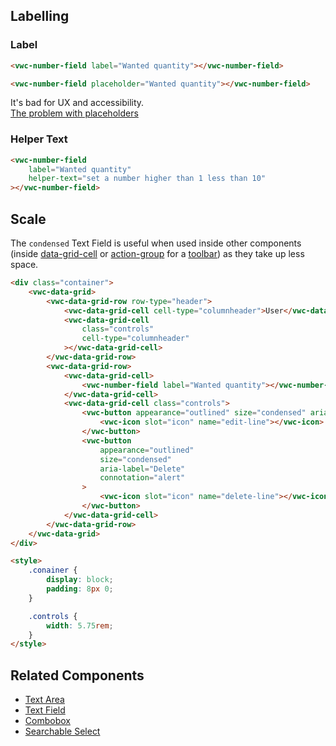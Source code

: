 ## Labelling

### Label

<docs-do-dont>
<docs-do slot="description" headline="Use the label attribute whenever possible" caption="It provides a description of the purpose of the Number Field to all users and it is accessibly linked to the input element.">

```html preview example
<vwc-number-field label="Wanted quantity"></vwc-number-field>
```

</docs-do>
<docs-do dont headline="Don't use the placeholder attribute as a label">

```html preview example
<vwc-number-field placeholder="Wanted quantity"></vwc-number-field>
```

It's bad for UX and accessibility.<br />[The problem with placeholders](https://www.deque.com/blog/accessible-forms-the-problem-with-placeholders/)

</docs-do>
</docs-do-dont>

### Helper Text

<docs-do-dont>
<docs-do slot="description" headline="Use helper text to provide extra information about the field" caption="It is visible to the user at all times and it is read out by screen readers when the user focuses on the input element.">

```html preview example
<vwc-number-field
	label="Wanted quantity"
	helper-text="set a number higher than 1 less than 10"
></vwc-number-field>
```

</docs-do>
</docs-do-dont>

## Scale

<docs-do-dont headline="Use condensed Number Fields when space is limited" reverse>

<div slot="description">

The `condensed` Text Field is useful when used inside other components (inside [data-grid-cell](/components/data-grid/#cell) or [action-group](/components/action-group/) for a [toolbar](/components/button/use-cases/#toolbars)) as they take up less space.

</div>
<docs-do>

```html preview example
<div class="container">
	<vwc-data-grid>
		<vwc-data-grid-row row-type="header">
			<vwc-data-grid-cell cell-type="columnheader">User</vwc-data-grid-cell>
			<vwc-data-grid-cell
				class="controls"
				cell-type="columnheader"
			></vwc-data-grid-cell>
		</vwc-data-grid-row>
		<vwc-data-grid-row>
			<vwc-data-grid-cell>
				<vwc-number-field label="Wanted quantity"></vwc-number-field>
			</vwc-data-grid-cell>
			<vwc-data-grid-cell class="controls">
				<vwc-button appearance="outlined" size="condensed" aria-label="Edit">
					<vwc-icon slot="icon" name="edit-line"></vwc-icon>
				</vwc-button>
				<vwc-button
					appearance="outlined"
					size="condensed"
					aria-label="Delete"
					connotation="alert"
				>
					<vwc-icon slot="icon" name="delete-line"></vwc-icon>
				</vwc-button>
			</vwc-data-grid-cell>
		</vwc-data-grid-row>
	</vwc-data-grid>
</div>

<style>
	.conainer {
		display: block;
		padding: 8px 0;
	}

	.controls {
		width: 5.75rem;
	}
</style>
```

</docs-do>
</docs-do-dont>

## Related Components

- [Text Area](/components/text-area/)
- [Text Field](/components/text-field)
- [Combobox](/components/combobox/)
- [Searchable Select](/components/searchable-select/)
